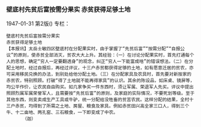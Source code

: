 ### 壁底村先贫后富按需分果实  赤贫获得足够土地

1947-01-31
第2版()
专栏：

    壁底村先贫后富按需分果实
    赤贫获得足够土地
    【本报讯】太岳士敏四区壁底村在分配果实时，由于掌握了“先贫后富”“按需分配”“自报公议”的原则，使赤贫全部消灭，贫农大大上升。其经验：（一）在讨论分配果实时，首先打通每个人的思想，确定“穷人一定要翻透身”的观念，纠正“穷人一下能富成啥”的错误想法。（二）在分配土地时，经过自报后，再经过评议，十三户赤贫都获得足够的土地，如有愿意迁居的贫农，亦可采用移民兑换的办法，到别处给他分配土地。（三）在分配家具及农具时，首先要对新按家的赤贫农，特别照顾。打破“得了土地就不能再得家具”的认识。其余的陈设品，如床桌、镜屏等，均公平作价，让农民自由购买。如几家争买一件东西时，须让军属、荣退军人先买。评议中提出照顾烈属军属荣誉军人，且需要按“先贫后富”的原则，及家庭的实际情况，不要死划等级。至于其他东西，则变卖成生产工具或牛驴，统一分配给没牲畜的贫苦农民。这样分配的结果，全村十三户赤贫，均得到了所需之土地、房屋、粮食及家具。例如赤贫田兴高全家三口人，得到三个牛、十二亩地、两孔窑、三石粮食，一下即变成了中农。
          （迦）
